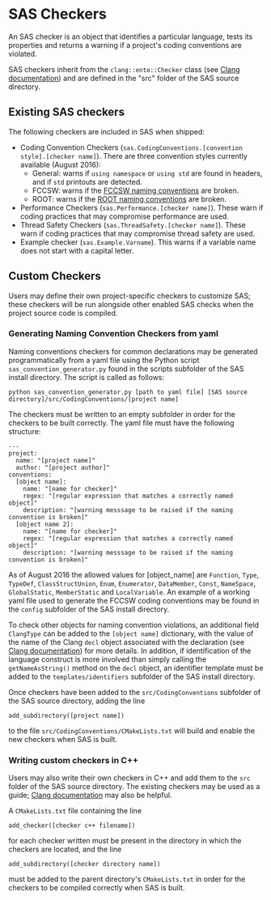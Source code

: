 # SAS Checkers
An SAS checker is an object that identifies a particular language, tests its properties and returns a warning if a project's coding conventions are violated.

SAS checkers inherit from the `clang::ento::Checker` class (see [Clang documentation](http://clang.llvm.org/doxygen/classclang_1_1ento_1_1Checker.html)) and are defined in the "src" folder of the SAS source directory.

## Existing SAS checkers
The following checkers are included in SAS when shipped:
* Coding Convention Checkers (`sas.CodingConventions.[convention style].[checker name]`). There are three convention styles currently available (August 2016):
  * General: warns if `using namespace` or `using std` are found in headers, and if `std` printouts are detected.
  * FCCSW: warns if the [FCCSW naming conventions](https://github.com/jlingema/FCCSW/blob/master/doc/CppCodingStyleGuidelines.md) are broken.
  * ROOT: warns if the [ROOT naming conventions](https://root.cern.ch/TaligentDocs/TaligentOnline/DocumentRoot/1.0/Docs/books/WM/WM_63.html) are broken.
* Performance Checkers (`sas.Performance.[checker name]`). These warn if coding practices that may compromise performance are used.
* Thread Safety Checkers (`sas.ThreadSafety.[checker name]`). These warn if coding practices that may compromise thread safety are used.
* Example checker (`sas.Example.Varname`). This warns if a variable name does not start with a capital letter.

## Custom Checkers
Users may define their own project-specific checkers to customize SAS; these checkers will be run alongside other enabled SAS checks when the project source code is compiled.

### Generating Naming Convention Checkers from yaml
Naming conventions checkers for common declarations may be generated programmatically from a yaml file using the Python script `sas_convention_generator.py` found in the scripts subfolder of the SAS install directory. The script is called as follows:
```
python sas_convention_generator.py [path to yaml file] [SAS source directory]/src/CodingConventions/[project name]
```
The checkers must be written to an empty subfolder in order for the checkers to be built correctly.
The yaml file must have the following structure:
```
---
project:
  name: "[project name]"
  author: "[project author]"
conventions:
  [object name]:
    name: "[name for checker]"
    regex: "[regular expression that matches a correctly named object]"
    description: "[warning messsage to be raised if the naming convention is broken]"
  [object name 2]:
    name: "[name for checker]"
    regex: "[regular expression that matches a correctly named object]"
    description: "[warning messsage to be raised if the naming convention is broken]"

```
As of August 2016 the allowed values for [object_name] are `Function`, `Type`, `TypeDef`, `ClassStructUnion`, `Enum`, `Enumerator`, `DataMember`, `Const`, `NameSpace`, `GlobalStatic`, `MemberStatic` and `LocalVariable`. An example of a working yaml file used to generate the FCCSW coding conventions may be found in the `config` subfolder of the SAS install directory.

To check other objects for naming convention violations, an additional field `ClangType` can be added to the `[object name]` dictionary, with the value of the name of the Clang `decl` object associated with the declaration (see [Clang documentation](http://clang.llvm.org/doxygen/classclang_1_1Decl.html)) for more details. In addition, if identification of the language construct is more involved than simply calling the `getNameAsString()` method on the `decl` object, an identifier template must be added to the `templates/identifiers` subfolder of the SAS install directory.

Once checkers have been added to the `src/CodingConventions` subfolder of the SAS source directory, adding the line
```
add_subdirectory([project name])
```
to the file `src/CodingConventions/CMakeLists.txt` will build and enable the new checkers when SAS is built.

### Writing custom checkers in C++
Users may also write their own checkers in C++ and add them to the `src` folder of the SAS source directory. The existing checkers may be used as a guide; [Clang documentation](http://clang.llvm.org/doxygen) may also be helpful.

A `CMakeLists.txt` file containing the line
```
add_checker([checker c++ filename])
```
for each checker written must be present in the directory in which the checkers are located, and the line
```
add_subdirectory([checker directory name])
```
must be added to the parent directory's `CMakeLists.txt` in order for the checkers to be compiled correctly when SAS is built.